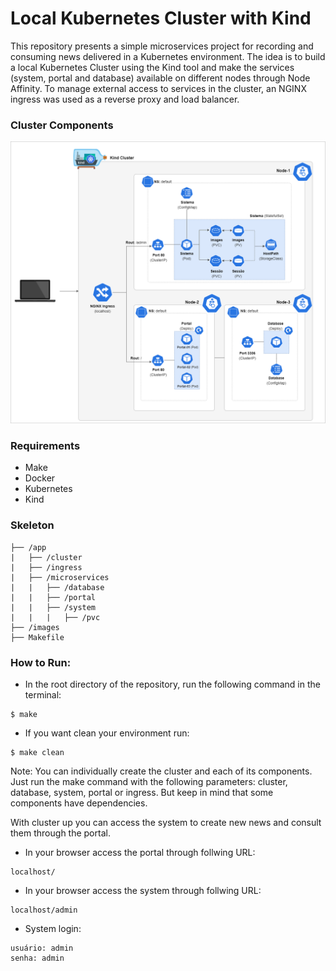 # Local Kubernetes Cluster with Kind

This repository presents a simple microservices project for recording and consuming news delivered in a Kubernetes environment. The idea is to build a local Kubernetes Cluster using the Kind tool and make the services (system, portal and database) available on different nodes through Node Affinity. To manage external access to services in the cluster, an NGINX ingress was used as a reverse proxy and load balancer.

### Cluster Components

![cluster-components](images/cluster-components.png) 

### Requirements
* Make
* Docker
* Kubernetes
* Kind

### Skeleton
```
├── /app
|   ├── /cluster
|   ├── /ingress
|   ├── /microservices
|   |   ├── /database
|   |   ├── /portal
|   |   ├── /system
|   |   |   ├── /pvc
├── /images
├── Makefile
```

### How to Run:
* In the root directory of the repository, run the following command in the terminal:
```
$ make
```
* If you want clean your environment run:
```
$ make clean
```
Note: You can individually create the cluster and each of its components. Just run the make command with the following parameters: cluster, database, system, portal or ingress. But keep in mind that some components have dependencies.

With cluster up you can access the system to create new news and consult them through the portal. 

* In your browser access the portal through follwing URL:
```
localhost/
```
* In your browser access the system through follwing URL:
```
localhost/admin
```
* System login:
```
usuário: admin
senha: admin
```